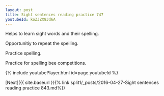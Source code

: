 ```yaml
---
layout: post
title: Sight sentences reading practice 747
youtubeId: koZJZX8Jd6A
---
```

 
 
Helps to learn sight words and their spelling.

Opportunitiy to repeat the spelling. 

Practice spelling. 
 
Practice for spelling bee competitions. 
 
{% include youtubePlayer.html id=page.youtubeId %}
 
 

[Next]({{ site.baseurl }}{% link  split1/_posts/2016-04-27-Sight sentences reading practice 843.md%})
 
